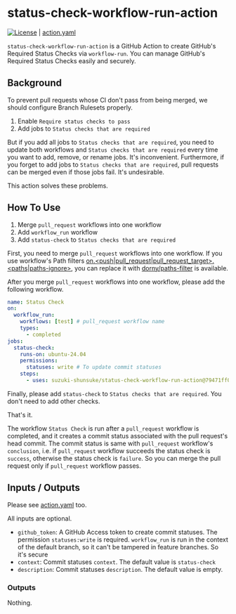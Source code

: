 # status-check-workflow-run-action

[![License](http://img.shields.io/badge/license-mit-blue.svg?style=flat-square)](https://raw.githubusercontent.com/suzuki-shunsuke/status-check-workflow-run-action/main/LICENSE) | [action.yaml](action.yaml)

`status-check-workflow-run-action` is a GitHub Action to create GitHub's Required Status Checks via `workflow-run`.
You can manage GitHub's Required Status Checks easily and securely.

## Background

To prevent pull requests whose CI don't pass from being merged, we should configure Branch Rulesets properly.

1. Enable `Require status checks to pass`
1. Add jobs to `Status checks that are required`

But if you add all jobs to `Status checks that are required`, you need to update both workflows and `Status checks that are required` every time you want to add, remove, or rename jobs.
It's inconvenient.
Furthermore, if you forget to add jobs to `Status checks that are required`, pull requests can be merged even if those jobs fail.
It's undesirable.

This action solves these problems.

## How To Use

1. Merge `pull_request` workflows into one workflow
1. Add `workflow_run` workflow
1. Add `status-check` to `Status checks that are required`

First, you need to merge `pull_request` workflows into one workflow.
If you use workflow's Path filters [on.<push|pull_request|pull_request_target>.<paths|paths-ignore>](https://docs.github.com/en/actions/writing-workflows/workflow-syntax-for-github-actions#onpushpull_requestpull_request_targetpathspaths-ignore), you can replace it with [dorny/paths-filter](https://github.com/dorny/paths-filter) is available.

After you merge `pull_request` workflows into one workflow, please add the following workflow.

```yaml
name: Status Check
on:
  workflow_run:
    workflows: [test] # pull_request workflow name
    types:
      - completed
jobs:
  status-check:
    runs-on: ubuntu-24.04
    permissions:
      statuses: write # To update commit statuses
    steps:
      - uses: suzuki-shunsuke/status-check-workflow-run-action@79471ff024007dbc192e6ce0576f71960b1c144d # v0.1.1
```

Finally, please add `status-check` to `Status checks that are required`.
You don't need to add other checks.

That's it.

The workflow `Status Check` is run after a `pull_request` workflow is completed, and it creates a commit status associated with the pull request's head commit.
The commit status is same with `pull_request` workflow's `conclusion`, i.e. if `pull_request` workflow succeeds the status check is `success`, otherwise the status check is `failure`.
So you can merge the pull request only if `pull_request` workflow passes.

## Inputs / Outputs

Please see [action.yaml](action.yaml) too.

All inputs are optional.

- `github_token`: A GitHub Access token to create commit statuses. The permission `statuses:write` is required. `workflow_run` is run in the context of the default branch, so it can't be tampered in feature branches. So it's secure
- `context`: Commit statuses `context`. The default value is `status-check`
- `description`: Commit statuses `description`. The default value is empty.

### Outputs

Nothing.
